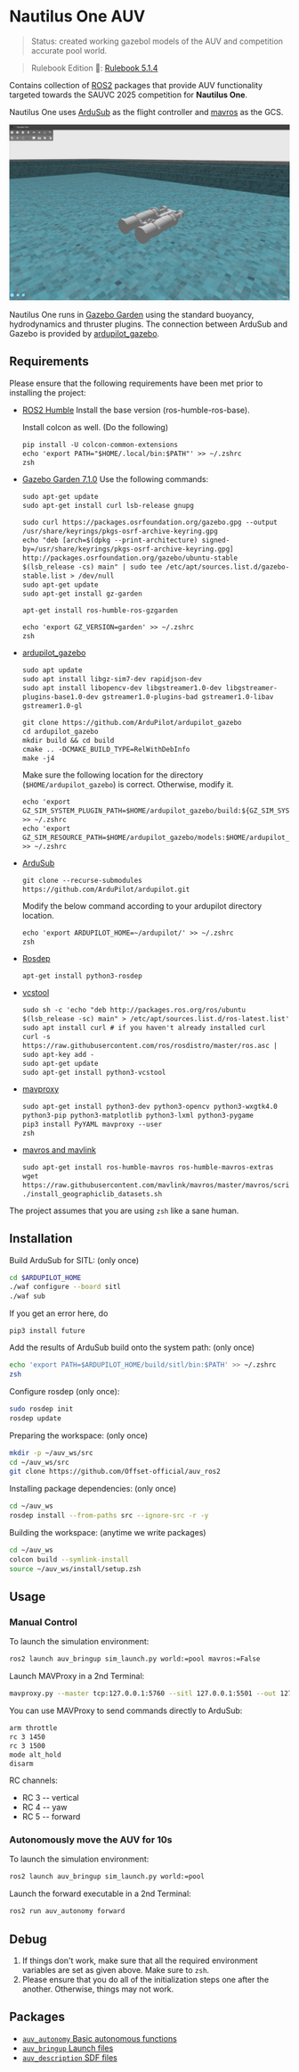 # Nautilus One AUV

> Status: created working gazebol models of the AUV and competition accurate pool world.

> Rulebook Edition :book:: [Rulebook 5.1.4](http://web.archive.org/web/20241231081446/https://sauvc.org/rulebook/)

Contains collection of [ROS2](https://www.ros.org/) packages that provide AUV functionality targeted 
towards the SAUVC 2025 competition for **Nautilus One**.

Nautilus One uses [ArduSub](http://www.ardusub.com/) as the flight controller and
[mavros](https://github.com/mavlink/mavros) as the GCS.

![Nautlius One Gazebo](images/nautilus_one.png)

Nautilus One runs in [Gazebo Garden](https://gazebosim.org/docs/garden/getstarted/) using the standard buoyancy, 
hydrodynamics and thruster
plugins. The connection between ArduSub and Gazebo is provided by [ardupilot_gazebo](https://github.com/ArduPilot/ardupilot_gazebo).

## Requirements

Please ensure that the following requirements have been met prior to installing the project:

* [ROS2 Humble](https://docs.ros.org/en/humble/Installation.html)
  Install the base version (ros-humble-ros-base).
  
  Install colcon as well. (Do the following)
  ```
  pip install -U colcon-common-extensions
  echo 'export PATH="$HOME/.local/bin:$PATH"' >> ~/.zshrc
  zsh
  ```
* [Gazebo Garden 7.1.0](https://gazebosim.org/docs/garden/install)
  Use the following commands:
  ```
  sudo apt-get update
  sudo apt-get install curl lsb-release gnupg
  ```
  ```
  sudo curl https://packages.osrfoundation.org/gazebo.gpg --output /usr/share/keyrings/pkgs-osrf-archive-keyring.gpg
  echo "deb [arch=$(dpkg --print-architecture) signed-by=/usr/share/keyrings/pkgs-osrf-archive-keyring.gpg] http://packages.osrfoundation.org/gazebo/ubuntu-stable $(lsb_release -cs) main" | sudo tee /etc/apt/sources.list.d/gazebo-stable.list > /dev/null
  sudo apt-get update
  sudo apt-get install gz-garden
  ```
  ```
  apt-get install ros-humble-ros-gzgarden
  ```
  ```
  echo 'export GZ_VERSION=garden' >> ~/.zshrc
  zsh
  ```
  
* [ardupilot_gazebo](https://github.com/ArduPilot/ardupilot_gazebo)
  ```
  sudo apt update
  sudo apt install libgz-sim7-dev rapidjson-dev
  sudo apt install libopencv-dev libgstreamer1.0-dev libgstreamer-plugins-base1.0-dev gstreamer1.0-plugins-bad gstreamer1.0-libav gstreamer1.0-gl
  ```
  ```
  git clone https://github.com/ArduPilot/ardupilot_gazebo
  cd ardupilot_gazebo
  mkdir build && cd build
  cmake .. -DCMAKE_BUILD_TYPE=RelWithDebInfo
  make -j4
  ```
  Make sure the following location for the directory (`$HOME/ardupilot_gazebo`) is correct. Otherwise, modify it.
  ```
  echo 'export GZ_SIM_SYSTEM_PLUGIN_PATH=$HOME/ardupilot_gazebo/build:${GZ_SIM_SYSTEM_PLUGIN_PATH}' >> ~/.zshrc
  echo 'export GZ_SIM_RESOURCE_PATH=$HOME/ardupilot_gazebo/models:$HOME/ardupilot_gazebo/worlds:${GZ_SIM_RESOURCE_PATH}' >> ~/.zshrc
  ```
* [ArduSub](https://ardupilot.org/dev/docs/building-setup-linux.html)
  ```
  git clone --recurse-submodules https://github.com/ArduPilot/ardupilot.git
  ```
  Modify the below command according to your ardupilot directory location.
  ```
  echo 'export ARDUPILOT_HOME=~/ardupilot/' >> ~/.zshrc
  zsh
  ```
* [Rosdep](https://docs.ros.org/en/independent/api/rosdep/html)
  ```
  apt-get install python3-rosdep
  ```
  
* [vcstool](https://github.com/dirk-thomas/vcstool)
  ```
  sudo sh -c 'echo "deb http://packages.ros.org/ros/ubuntu $(lsb_release -sc) main" > /etc/apt/sources.list.d/ros-latest.list'
  sudo apt install curl # if you haven't already installed curl
  curl -s https://raw.githubusercontent.com/ros/rosdistro/master/ros.asc | sudo apt-key add -
  sudo apt-get update
  sudo apt-get install python3-vcstool
  ```
* [mavproxy](https://ardupilot.org/mavproxy/)
  ```
  sudo apt-get install python3-dev python3-opencv python3-wxgtk4.0 python3-pip python3-matplotlib python3-lxml python3-pygame
  pip3 install PyYAML mavproxy --user
  zsh
  ```
* [mavros and mavlink](https://github.com/mavlink/mavros)
  ```
  sudo apt-get install ros-humble-mavros ros-humble-mavros-extras
  wget https://raw.githubusercontent.com/mavlink/mavros/master/mavros/scripts/install_geographiclib_datasets.sh
  ./install_geographiclib_datasets.sh
  ```
The project assumes that you are using `zsh` like a sane human.

## Installation 

Build ArduSub for SITL: (only once)

```bash
cd $ARDUPILOT_HOME
./waf configure --board sitl
./waf sub
```
If you get an error here, do 
```
pip3 install future
```

Add the results of ArduSub build onto the system path: (only once)
```bash
echo 'export PATH=$ARDUPILOT_HOME/build/sitl/bin:$PATH' >> ~/.zshrc
zsh
```

Configure rosdep (only once):
```bash
sudo rosdep init
rosdep update
```

Preparing the workspace: (only once)

```bash
mkdir -p ~/auv_ws/src
cd ~/auv_ws/src
git clone https://github.com/Offset-official/auv_ros2
```

Installing package dependencies: (only once)

```bash
cd ~/auv_ws
rosdep install --from-paths src --ignore-src -r -y
```

Building the workspace: (anytime we write packages)

```bash
cd ~/auv_ws
colcon build --symlink-install
source ~/auv_ws/install/setup.zsh
```

## Usage

### Manual Control
To launch the simulation environment:

```bash
ros2 launch auv_bringup sim_launch.py world:=pool mavros:=False
```

Launch MAVProxy in a 2nd Terminal:
```bash
mavproxy.py --master tcp:127.0.0.1:5760 --sitl 127.0.0.1:5501 --out 127.0.0.1:14550 --out 127.0.0.1:14551 --out udp:0.0.0.0:14550 --console
```
You can use MAVProxy to send commands directly to ArduSub:

```
arm throttle
rc 3 1450
rc 3 1500
mode alt_hold
disarm
```

RC channels:
* RC 3 -- vertical
* RC 4 -- yaw
* RC 5 -- forward

### Autonomously move the AUV for 10s
To launch the simulation environment:

```bash
ros2 launch auv_bringup sim_launch.py world:=pool
```

Launch the forward executable in a 2nd Terminal:
```bash
ros2 run auv_autonomy forward
```

## Debug
1. If things don't work, make sure that all the required environment variables are set as given above. Make sure to `zsh`.
2. Please ensure that you do all of the initialization steps one after the another. Otherwise, things may not work.

## Packages

* [`auv_autonomy` Basic autonomous functions](auv_autonomy)
* [`auv_bringup` Launch files](auv_bringup)
* [`auv_description` SDF files](auv_description)

